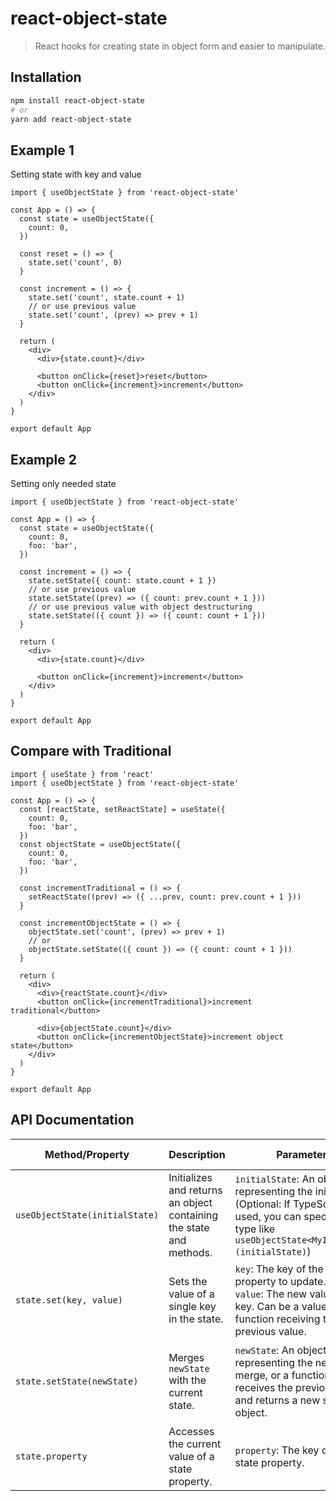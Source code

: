 # react-object-state

> React hooks for creating state in object form and easier to manipulate.

## Installation

```bash
npm install react-object-state
# or
yarn add react-object-state
```

## Example 1

Setting state with key and value

```tsx
import { useObjectState } from 'react-object-state'

const App = () => {
  const state = useObjectState({
    count: 0,
  })

  const reset = () => {
    state.set('count', 0)
  }

  const increment = () => {
    state.set('count', state.count + 1)
    // or use previous value
    state.set('count', (prev) => prev + 1)
  }

  return (
    <div>
      <div>{state.count}</div>

      <button onClick={reset}>reset</button>
      <button onClick={increment}>increment</button>
    </div>
  )
}

export default App
```

## Example 2

Setting only needed state

```tsx
import { useObjectState } from 'react-object-state'

const App = () => {
  const state = useObjectState({
    count: 0,
    foo: 'bar',
  })

  const increment = () => {
    state.setState({ count: state.count + 1 })
    // or use previous value
    state.setState((prev) => ({ count: prev.count + 1 }))
    // or use previous value with object destructuring
    state.setState(({ count }) => ({ count: count + 1 }))
  }

  return (
    <div>
      <div>{state.count}</div>

      <button onClick={increment}>increment</button>
    </div>
  )
}

export default App
```

## Compare with Traditional

```tsx
import { useState } from 'react'
import { useObjectState } from 'react-object-state'

const App = () => {
  const [reactState, setReactState] = useState({
    count: 0,
    foo: 'bar',
  })
  const objectState = useObjectState({
    count: 0,
    foo: 'bar',
  })

  const incrementTraditional = () => {
    setReactState((prev) => ({ ...prev, count: prev.count + 1 }))
  }

  const incrementObjectState = () => {
    objectState.set('count', (prev) => prev + 1)
    // or
    objectState.setState(({ count }) => ({ count: count + 1 }))
  }

  return (
    <div>
      <div>{reactState.count}</div>
      <button onClick={incrementTraditional}>increment traditional</button>

      <div>{objectState.count}</div>
      <button onClick={incrementObjectState}>increment object state</button>
    </div>
  )
}

export default App
```

## API Documentation

| Method/Property | Description | Parameters | Return Value | Example |
|---|---|---|---|---|
| `useObjectState(initialState)` | Initializes and returns an object containing the state and methods. | `initialState`: An object representing the initial state. (Optional: If TypeScript is used, you can specify the type like `useObjectState<MyInterface>(initialState)`) | An object with the current state and methods (`set`, `setState`). | `const state = useObjectState({ count: 0, name: 'John' })` |
| `state.set(key, value)` | Sets the value of a single key in the state. | `key`: The key of the state property to update. <br> `value`: The new value for the key. Can be a value or a function receiving the previous value. | `void` | `state.set('count', 1)` <br> `state.set('count', (prev) => prev + 1)` |
| `state.setState(newState)` | Merges `newState` with the current state. | `newState`: An object representing the new state to merge, or a function that receives the previous state and returns a new state object. | `void` | `state.setState({ name: 'Jane' })` <br> `state.setState((prev) => ({ count: prev.count + 1 }))` <br> `state.setState(({ count }) => ({ count: count + 1 }))` |
| `state.property` | Accesses the current value of a state property. | `property`: The key of the state property. | The current value of the state property. | `console.log(state.count)` |
